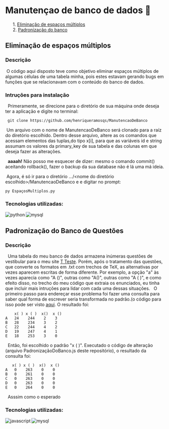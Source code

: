 # Manutençao de banco de dados &#128295;
  <ol>
  1. <a href="#el">Eliminação de espaços múltiplos</a> <br>
  2. <a href="#padr">Padronização do banco</a>
  </ol>
    
  <h2 id="el"> Eliminação de espaços múltiplos </h2>
  
  ### Descrição
  
  &nbsp;O código aqui disposto teve como objetivo eliminar espaços múltiplos de algumas células de uma tabela minha, pois estes estavam gerando bugs em funções que se relacionavam com o conteúdo do banco de dados.

  ### Intruções para instalação
  &nbsp; Primeramente, se direcione para o diretório de sua máquina onde deseja ter a aplicação e digite no terminal:
   
  ```
   git clone https://github.com/henriqueramosqs/ManutencaoDeBanco
   ```
   
  &nbsp;Um arquivo com o nome de ManutencaoDeBanco será clonado para a raíz do diretório escolhido. Dentro desse arquivo, altere as os comandos que acessam elementos das tuplas,do tipo x[i], para que as variáveis id e string assumam os valores da primary_key de sua tabela e 
  das colunas em que deseja fazer as alterações.
  
   &nbsp; <b>aaaah!</b> Não posso me esquecer de dizer: mesmo o comando commit() aceitando rollback(), fazer o backup da sua database não é lá uma má ideia.
   
   &nbsp;Agora, é só ir para  o diretório .../<nome do diretório escolhido>/ManutencaoDeBanco e e digitar no prompt:
   ```
   py EspaçosMultiplos.py
   ```
   ### Tecnologias utilizadas:
<img align="left" alt="python" src="https://img.shields.io/badge/Python-3776AB?style=for-the-badge&logo=python&logoColor=white" />
<img align="left" alt="mysql" src="https://img.shields.io/badge/MySQL-000000?style=for-the-badge&logo=mysql&logoColor=white" />

<br><h2 id="padr"> Padronização do Banco de Questões </h2>
  
  ### Descrição
  
  &nbsp; Uma tabela do meu banco de dados armazena inúmeras questões de vestibular para o meu site <a href="tteste.com">T Teste</a>. Porém, após o tratamento das questões, que converte os formatos em .txt com trechos de TeX, as alternativas por vezes aparecem escritas de forma diferente. Por exemplo, a opção "a" às vezes aparecia como "A ()", outras como "A()", outras como "A ( )", e como efeito disso, no trecho do meu código que extraia os enunciados, eu tinha que incluir mais intruções para lidar com cada uma dessas situações.
  &nbsp; O primeiro passo para endereçar esse problema foi fazer uma consulta para saber qual forma de escrever seria transformada no padrão.(o código para isso pode ser visto <a href="https://github.com/henriqueramosqs/ManutencaoDeBanco/blob/main/Consertar_o_mysql.js">aqui</a>. O resultado foi:
```
    x( ) x ( )  x()  x () 
A   24    244    2    3 
B   28    234    3    2
C   22    244    4    2
D   19    247    4    1
E   18    253    3    0
```
&nbsp; Então, foi escolhido o padrão "x ( )". Executado o código de alteração (arquivo PadronizaçãoDoBanco.js deste repositório), o resultado da consulta foi:
```
   x( ) x ( )  x()  x () 
A   0    263    0    0   
B   0    261    0    0   
C   0    263    0    0   
D   0    263    0    0   
E   0    264    0    0   
````
&nbsp; Asssim como o esperado
 
   ### Tecnologias utilizadas:
<img align="left" alt="javascript" src="https://img.shields.io/badge/JavaScript-323330?style=for-the-badge&logo=javascript&logoColor=F7DF1E" />
<img align="left" alt="mysql" src="https://img.shields.io/badge/MySQL-000000?style=for-the-badge&logo=mysql&logoColor=white" />

